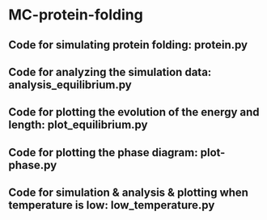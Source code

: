 # MC-protein-folding

## Code for simulating protein folding: protein.py

## Code for analyzing the simulation data: analysis_equilibrium.py

## Code for plotting the evolution of the energy and length: plot_equilibrium.py

## Code for plotting the phase diagram: plot-phase.py

## Code for simulation & analysis & plotting when temperature is low: low_temperature.py

